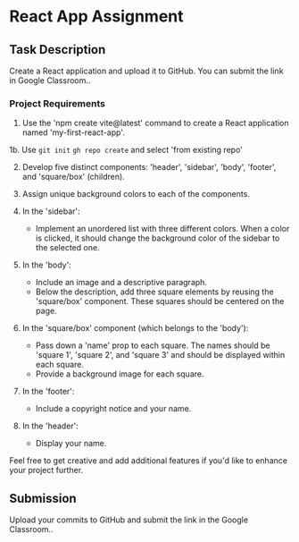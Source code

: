 # React App Assignment

## Task Description

Create a React application and upload it to GitHub. You can submit the link in Google Classroom..

### Project Requirements

1. Use the 'npm create vite@latest' command to create a React application named 'my-first-react-app'.

1b. Use `git init` `gh repo create` and select 'from existing repo'

2. Develop five distinct components: 'header', 'sidebar', 'body', 'footer', and 'square/box' (children).

3. Assign unique background colors to each of the components.

4. In the 'sidebar':
   - Implement an unordered list with three different colors. When a color is clicked, it should change the background color of the sidebar to the selected one.

5. In the 'body':
   - Include an image and a descriptive paragraph.
   - Below the description, add three square elements by reusing the 'square/box' component. These squares should be centered on the page.

6. In the 'square/box' component (which belongs to the 'body'):
   - Pass down a 'name' prop to each square. The names should be 'square 1', 'square 2', and 'square 3' and should be displayed within each square.
   - Provide a background image for each square.

7. In the 'footer':
   - Include a copyright notice and your name.

8. In the 'header':
   - Display your name.

Feel free to get creative and add additional features if you'd like to enhance your project further.

## Submission

Upload your commits to GitHub and submit the link in the Google Classroom..

